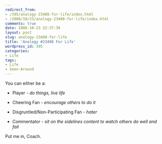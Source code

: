```yaml
---
redirect_from:
- /395/analogy-23408-for-life/index.html
- /2008/10/23/analogy-23408-for-life/index.html
comments: true
date: 2008-10-23 22:37:39
layout: post
slug: analogy-23408-for-life
title: 'Analogy #23408 For Life'
wordpress_id: 395
categories:
- Life
tags:
- Life
- Seen-Around
---
```


You can either be a:




  * Player - _do things, live life_


  * Cheering Fan - _encourage others to do it_


  * Disgruntled/Non-Participating Fan - _hater_


  * Commentator - _sit on the sidelines content to watch others do well and fail_



Put me in, Coach.
